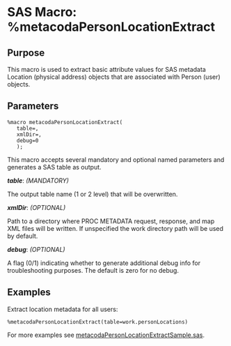 # SAS Macro: %metacodaPersonLocationExtract

## Purpose

This macro is used to extract basic attribute values for SAS metadata Location (physical address)
objects that are associated with Person (user) objects.

## Parameters

    %macro metacodaPersonLocationExtract(
       table=,
       xmlDir=,
       debug=0
       );

This macro accepts several mandatory and optional named parameters and generates a SAS table
as output.

***table***: _(MANDATORY)_

The output table name (1 or 2 level) that will be overwritten.

***xmlDir***: _(OPTIONAL)_
 
Path to a directory where PROC METADATA request, response, and map XML files will be written.
If unspecified the work directory path will be used by default.

***debug***: _(OPTIONAL)_

A flag (0/1) indicating whether to generate additional debug info for troubleshooting purposes.
The default is zero for no debug.

## Examples

Extract location metadata for all users:
 
    %metacodaPersonLocationExtract(table=work.personLocations)

For more examples see [metacodaPersonLocationExtractSample.sas](https://github.com/Metacoda/idsync-utils/blob/master/samples/metacodaPersonLocationExtractSample.sas).